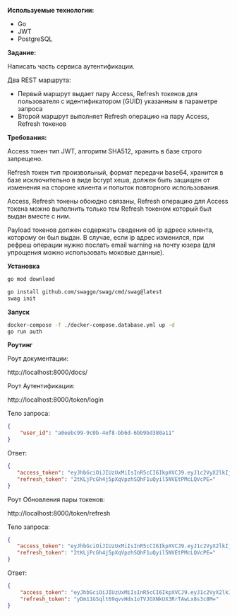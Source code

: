**Используемые технологии:**

- Go
- JWT
- PostgreSQL

**Задание:**

Написать часть сервиса аутентификации.

Два REST маршрута:

- Первый маршрут выдает пару Access, Refresh токенов для пользователя с идентификатором (GUID) указанным в параметре запроса
- Второй маршрут выполняет Refresh операцию на пару Access, Refresh токенов

**Требования:**

Access токен тип JWT, алгоритм SHA512, хранить в базе строго запрещено.

Refresh токен тип произвольный, формат передачи base64, хранится в базе исключительно в виде bcrypt хеша, должен быть защищен от изменения на стороне клиента и попыток повторного использования.

Access, Refresh токены обоюдно связаны, Refresh операцию для Access токена можно выполнить только тем Refresh токеном который был выдан вместе с ним.

Payload токенов должен содержать сведения об ip адресе клиента, которому он был выдан. В случае, если ip адрес изменился, при рефреш операции нужно послать email warning на почту юзера (для упрощения можно использовать моковые данные).

**Установка**

```bash
go mod download
```

```bash
go install github.com/swaggo/swag/cmd/swag@latest
swag init
```

**Запуск**

```bash
docker-compose -f ./docker-compose.database.yml up -d
go run auth
```

**Роутинг**

Роут документации:

http://localhost:8000/docs/

Роут Аутентификации:

http://localhost:8000/token/login

Тело запроса:
```json
{
    "user_id": "a0eebc99-9c0b-4ef8-bb6d-6bb9bd380a11"
}
```

Ответ:
```json
{
   "access_token": "eyJhbGciOiJIUzUxMiIsInR5cCI6IkpXVCJ9.eyJ1c2VyX2lkIjoiYTBlZWJjOTktOWMwYi00ZWY4LWJiNmQtNmJiOWJkMzgwYTExIiwiaXAiOiJbOjoxXTo2MzY1MCIsInJlZnJlc2hfdG9rZW5faGFzaCI6IiQyYSQxMCRkdHJVVDJxdlZFOTc0LjFsbXFnQTdPNXhnM0tQL3daM1pGeWFtWW1mMzBJYjFsUWl6bWhYZSIsImV4cCI6MTcyNjYwNTI0OH0.-B0fNb-Ln5N16m_PO-Fea7YfwtjFC6Bo-oq2t04Cq_ME-Xm_skH9YUlEIhOEQoyZSa5SJoZUuSacxuqeFS27QQ",
   "refresh_token": "2tKLjPcGh4j5pXqVpzhSQhF1uQyil5NVEtPMcLQVcPE="
}
```

Роут Обновления пары токенов:

http://localhost:8000/token/refresh

Тело запроса:
```json
{
   "access_token": "eyJhbGciOiJIUzUxMiIsInR5cCI6IkpXVCJ9.eyJ1c2VyX2lkIjoiYTBlZWJjOTktOWMwYi00ZWY4LWJiNmQtNmJiOWJkMzgwYTExIiwiaXAiOiJbOjoxXTo2MzY1MCIsInJlZnJlc2hfdG9rZW5faGFzaCI6IiQyYSQxMCRkdHJVVDJxdlZFOTc0LjFsbXFnQTdPNXhnM0tQL3daM1pGeWFtWW1mMzBJYjFsUWl6bWhYZSIsImV4cCI6MTcyNjYwNTI0OH0.-B0fNb-Ln5N16m_PO-Fea7YfwtjFC6Bo-oq2t04Cq_ME-Xm_skH9YUlEIhOEQoyZSa5SJoZUuSacxuqeFS27QQ",
   "refresh_token": "2tKLjPcGh4j5pXqVpzhSQhF1uQyil5NVEtPMcLQVcPE="
}
```

Ответ:
```json
{
    "access_token": "eyJhbGciOiJIUzUxMiIsInR5cCI6IkpXVCJ9.eyJ1c2VyX2lkIjoiYTBlZWJjOTktOWMwYi00ZWY4LWJiNmQtNmJiOWJkMzgwYTExIiwiaXAiOiJbOjoxXTo2MzY1MCIsInJlZnJlc2hfdG9rZW5faGFzaCI6IiQyYSQxMCRKRFA0cGNlQUZ1Z3BqeGFHbjJuTzFPSXYvekNWLmRpVHJDcFFIOGszdnM2SEhxSDBHUlpHTyIsImV4cCI6MTcyNjYwNTI2NH0.2INR-GzVLEkgbkIECeherVYcXfZYpnpDgNutU0cFHfF-N5WiciPT5mcQZvCEEI6Hkr1RUE9Njna6A3N1tClRvA",
    "refresh_token": "yDm11GSqlt69qvvHdx1oTVJOXNkUX3RrTAwLx8s3c8M="
}
```

